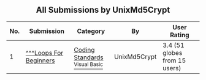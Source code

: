 ﻿<div align="center">

## All Submissions by UnixMd5Crypt

</div>

No.  | Submission | Category | By   | User Rating
---- | ---------- | -------- | ---- | -----------
1 | [^^^Loops For Beginners<br />](https://github.com/Planet-Source-Code/unixmd5crypt-loops-for-beginners__1-40656) | [Coding Standards<br /><sup>Visual Basic</sup>](../ByCategory/coding-standards__1-43.md) | UnixMd5Crypt | 3.4 (51 globes from 15 users)
